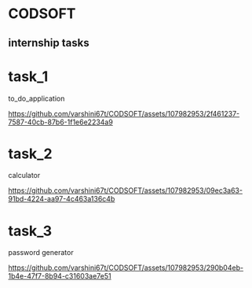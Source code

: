 # CODSOFT
## internship tasks
# task_1
to_do_application

https://github.com/varshini67t/CODSOFT/assets/107982953/2f461237-7587-40cb-87b6-1f1e6e2234a9

# task_2
calculator

https://github.com/varshini67t/CODSOFT/assets/107982953/09ec3a63-91bd-4224-aa97-4c463a136c4b

# task_3
password generator

https://github.com/varshini67t/CODSOFT/assets/107982953/290b04eb-1b4e-47f7-8b94-c31603ae7e51

